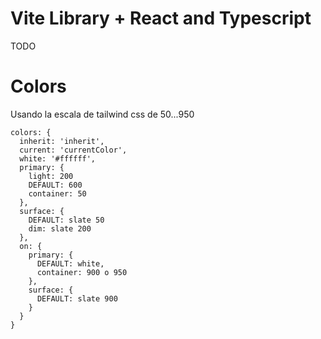 # Vite Library + React and Typescript

TODO

# Colors

Usando la escala de tailwind css de 50...950

```
colors: {
  inherit: 'inherit',
  current: 'currentColor',
  white: '#ffffff',
  primary: {
    light: 200
    DEFAULT: 600
    container: 50
  },
  surface: {
    DEFAULT: slate 50
    dim: slate 200
  },
  on: {
    primary: {
      DEFAULT: white,
      container: 900 o 950
    },
    surface: {
      DEFAULT: slate 900
    }
  }
}

```
